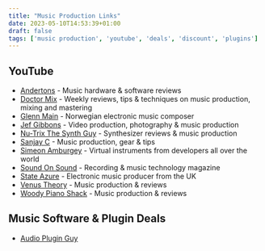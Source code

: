 ```yaml
---
title: "Music Production Links"
date: 2023-05-10T14:53:39+01:00
draft: false
tags: ['music production', 'youtube', 'deals', 'discount', 'plugins']
---
```


## YouTube
- [Andertons](https://www.youtube.com/@AndertonsKeyboardDept) - Music hardware & software reviews
- [Doctor Mix](https://www.youtube.com/@Doctormix) - Weekly reviews, tips & techniques on music production, mixing and mastering
- [Glenn Main](https://www.youtube.com/channel/UCVUvMnJP25iVLn8ixbiWOuA) - Norwegian electronic music composer
- [Jef Gibbons](https://www.youtube.com/@jefgibbons) - Video production, photography & music production
- [Nu-Trix The Synth Guy](https://www.youtube.com/channel/UCgHC3J__UPXEcJOqC089Nnw) - Synthesizer reviews & music production
- [Sanjay C](https://www.youtube.com/@SanjayC) - Music production, gear & tips
- [Simeon Amburgey](https://www.youtube.com/@PraiseTracks) - Virtual instruments from developers all over the world
- [Sound On Sound](https://www.youtube.com/@soundonsound/) - Recording & music technology magazine
- [State Azure](https://www.youtube.com/channel/UClKIjbgtWGzHtXhBDS_I0pg) - Electronic music producer from the UK
- [Venus Theory](https://www.youtube.com/@VenusTheory) - Music production & reviews
- [Woody Piano Shack](https://www.youtube.com/@WoodyPianoShack) - Music production & reviews

## Music Software & Plugin Deals
- [Audio Plugin Guy](https://www.audiopluginguy.com/deals/)
